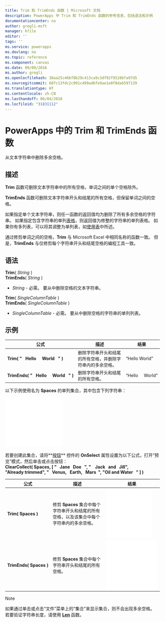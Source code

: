 ```yaml
---
title: Trim 和 TrimEnds 函数 | Microsoft 文档
description: PowerApps 中 Trim 和 TrimEnds 函数的参考信息，包括语法和示例
documentationcenter: na
author: gregli-msft
manager: kfile
editor: ''
tags: ''
ms.service: powerapps
ms.devlang: na
ms.topic: reference
ms.component: canvas
ms.date: 09/09/2016
ms.author: gregli
ms.openlocfilehash: 38aa25c46bf8b29c413ca9c3df92f9528bfa97d5
ms.sourcegitcommit: 68fc13fdc2c991c499ad6fe9ae1e0f8dab597139
ms.translationtype: HT
ms.contentlocale: zh-CN
ms.lasthandoff: 06/04/2018
ms.locfileid: "31831112"
---
```

# <a name="trim-and-trimends-functions-in-powerapps"></a>PowerApps 中的 Trim 和 TrimEnds 函数
从文本字符串中删除多余空格。

## <a name="description"></a>描述
**Trim** 函数可删除文本字符串中的所有空格，单词之间的单个空格除外。  

**TrimEnds** 函数可删除文本字符串开头和结尾的所有空格，但保留单词之间的空格。

如果指定单个文本字符串，则任一函数的返回值均为删除了所有多余空格的字符串。 如果指定包含字符串的单列[表格](../working-with-tables.md)，则返回值为修整的字符串的单列表格。 如果你有多列表，可以将其调整为单列表，如[使用表](../working-with-tables.md)中所述。

通过修剪单词之间的空格，**Trim** 与 Microsoft Excel 中相同名称的函数一致。 但是，**TrimEnds** 与仅修剪每个字符串开头和结尾空格的编程工具一致。

## <a name="syntax"></a>语法
**Trim**( *String* )<br>**TrimEnds**( *String* )

* *String* - 必需。 要从中删除空格的文本字符串。

**Trim**( *SingleColumnTable* )<br>**TrimEnds**( *SingleColumnTable* )

* *SingleColumnTable* - 必需。 要从中删除空格的字符串的单列列表。

## <a name="example"></a>示例
| 公式 | 描述 | 结果 |
| --- | --- | --- |
| **Trim(&nbsp;"&nbsp;&nbsp;&nbsp;Hello&nbsp;&nbsp;&nbsp;&nbsp;&nbsp;World&nbsp;&nbsp;&nbsp;"&nbsp;)** |删除字符串开头和结尾的所有空格，并删除字符串内的多余空格。 |“Hello World” |
| **TrimEnds(&nbsp;"&nbsp;&nbsp;&nbsp;Hello&nbsp;&nbsp;&nbsp;&nbsp;&nbsp;World&nbsp;&nbsp;&nbsp;"&nbsp;)** |删除字符串开头和结尾的所有空格。 |“Hello&nbsp;&nbsp;&nbsp;&nbsp;&nbsp;World” |

以下示例使用名为 **Spaces** 的单列集合，其中包含下列字符串：

![](media/function-trim/input-strings.png)

若要创建此集合，请将**[按钮](../controls/control-button.md)** 控件的 **OnSelect** 属性设置为以下公式，打开“预览”模式，然后单击或点击按钮：
<br>**ClearCollect( Spaces, [ "&nbsp;&nbsp;&nbsp;Jane&nbsp;&nbsp;&nbsp;Doe&nbsp;&nbsp;&nbsp;", "&nbsp;&nbsp;&nbsp;&nbsp;Jack&nbsp;&nbsp;&nbsp;and&nbsp;&nbsp;&nbsp;Jill", "Already&nbsp;trimmed", "&nbsp;&nbsp;&nbsp;Venus,&nbsp;&nbsp;&nbsp;Earth,&nbsp;&nbsp;&nbsp;Mars&nbsp;&nbsp;", "Oil&nbsp;and&nbsp;Water&nbsp;&nbsp;&nbsp;" ] )**

| 公式 | 描述 | 结果 |
| --- | --- | --- |
| **Trim(&nbsp;Spaces&nbsp;)** |修剪 **Spaces** 集合中每个字符串开头和结尾的所有空格，以及该集合中每个字符串内的多余空格。 |<style> img { max-width: none } </style> ![](media/function-trim/output-trim.png) |
| **TrimEnds(&nbsp;Spaces&nbsp;)** |修剪 **Spaces** 集合中每个字符串开头和结尾的所有空格。 |<style> img { max-width: none } </style> ![](media/function-trim/output-trimends.png) |

> [!NOTE]
> 如果通过单击或点击“文件”菜单上的“集合”来显示集合，则不会出现多余空格。 若要验证字符串长度，请使用 **[Len](function-len.md)** 函数。

